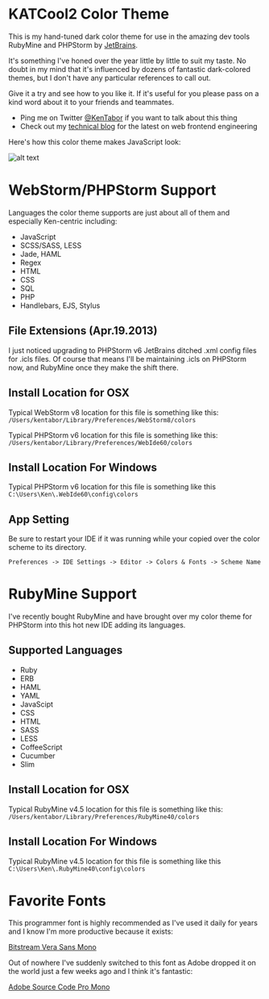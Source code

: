 # KATCool2 Color Theme

This is my hand-tuned dark color theme for use in the amazing dev tools RubyMine and PHPStorm
by [JetBrains](http://www.jetbrains.com/).

It's something I've honed over the year little by little to suit my taste. No doubt in
my mind that it's influenced by dozens of fantastic dark-colored themes, but I don't
have any particular references to call out.

Give it a try and see how to you like it. If it's useful for you please pass on a kind
word about it to your friends and teammates.

* Ping me on Twitter [@KenTabor](https://twitter.com/kentabor) if you want to talk about this thing
* Check out my [technical blog](http://blog.katworksgames.com/) for the latest on web frontend engineering

Here's how this color theme makes JavaScript look:

![alt text](https://github.com/KDawg/KATzCool2/raw/master/KATzCool2_Screenie.jpg "Color Theme Sample")


# WebStorm/PHPStorm Support

Languages the color theme supports are just about all of them and especially Ken-centric including:
* JavaScript
* SCSS/SASS, LESS
* Jade, HAML
* Regex
* HTML
* CSS
* SQL
* PHP
* Handlebars, EJS, Stylus

## File Extensions (Apr.19.2013)
I just noticed upgrading to PHPStorm v6 JetBrains ditched .xml config files for .icls files.
Of course that means I'll be maintaining .icls on PHPStorm now, and RubyMine once they make
the shift there.

## Install Location for OSX
Typical WebStorm v8 location for this file is something like this:
`/Users/kentabor/Library/Preferences/WebStorm8/colors`

Typical PHPStorm v6 location for this file is something like this:
`/Users/kentabor/Library/Preferences/WebIde60/colors`

## Install Location For Windows
Typical PHPStorm v6 location for this file is something like this
`C:\Users\Ken\.WebIde60\config\colors`

## App Setting
Be sure to restart your IDE if it was running while your copied over the color scheme to its directory.

`Preferences -> IDE Settings -> Editor -> Colors & Fonts -> Scheme Name`


# RubyMine Support

I've recently bought RubyMine and have brought over my color theme for PHPStorm into this
hot new IDE adding its languages.

## Supported Languages
* Ruby
* ERB
* HAML
* YAML
* JavaScipt
* CSS
* HTML
* SASS
* LESS
* CoffeeScript
* Cucumber
* Slim

## Install Location for OSX
Typical RubyMine v4.5 location for this file is something like this:
`/Users/kentabor/Library/Preferences/RubyMine40/colors`

## Install Location For Windows
Typical RubyMine v4.5 location for this file is something like this
`C:\Users\Ken\.RubyMine40\config\colors`


# Favorite Fonts
This programmer font is highly recommended as I've used it daily for years and I know
I'm more productive because it exists:

[Bitstream Vera Sans Mono](http://www.dafont.com/bitstream-vera-mono.font)

Out of nowhere I've suddenly switched to this font as Adobe dropped it on the world just
a few weeks ago and I think it's fantastic:

[Adobe Source Code Pro Mono](http://blogs.adobe.com/typblography/2012/09/source-code-pro.html)
